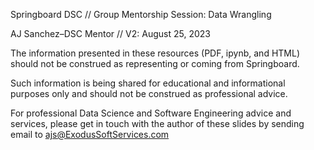 Springboard DSC // Group Mentorship Session: Data Wrangling

AJ Sanchez–DSC Mentor // V2: August 25, 2023

The information presented in these resources (PDF, ipynb, and HTML) should not be construed as representing or coming from Springboard. 

Such information is being shared for educational and informational purposes only and should not be construed as professional advice.

For professional Data Science and Software Engineering advice and services, please get in touch with the author of these slides by sending email to ajs@ExodusSoftServices.com
